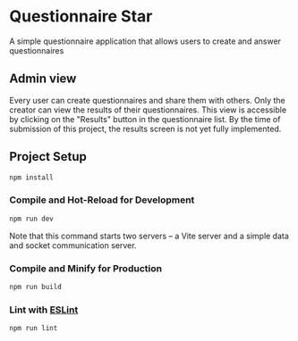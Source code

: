 # Questionnaire Star

A simple questionnaire application that allows users to create and answer questionnaires

## Admin view

Every user can create questionnaires and share them with others. Only the creator can view the results of their questionnaires. This view is accessible by clicking on the "Results" button in the questionnaire list. By the time of submission of this project, the results screen is not yet fully implemented.

## Project Setup

```sh
npm install
```

### Compile and Hot-Reload for Development

```sh
npm run dev
```

Note that this command starts two servers – a Vite server and a simple data and socket communication server.

### Compile and Minify for Production

```sh
npm run build
```

### Lint with [ESLint](https://eslint.org/)

```sh
npm run lint
```
